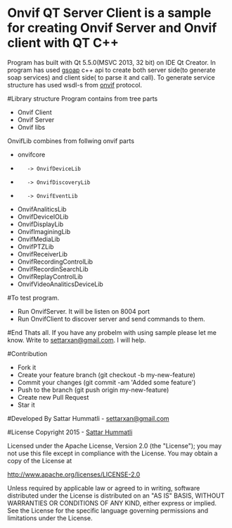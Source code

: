 # Onvif QT Server Client is a sample for creating Onvif Server and Onvif client with QT C++

Program has built with Qt 5.5.0(MSVC 2013, 32 bit) on IDE Qt Creator. In program has used <a href="http://www.genivia.com/dev.html">gsoap</a> c++ api to create both server side(to generate soap services) and client side( to parse it and call). To generate service structure has used wsdl-s from <a href="http://www.onvif.org/">onvif</a> protocol.


#Library structure
Program contains from tree parts
* Onvif Client
* Onvif Server
* Onvif libs
 
OnvifLib combines from follwing onvif parts
* onvifcore
*        -> OnvifDeviceLib
*        -> OnvifDiscoveryLib
*        -> OnvifEventLib
* OnvifAnaliticsLib
* OnvifDeviceIOLib
* OnvifDisplayLib
* OnvifImaginingLib
* OnvifMediaLib
* OnvifPTZLib
* OnvifReceiverLib
* OnvifRecordingControlLib
* OnvifRecordinSearchLib
* OnvifReplayControlLib
* OnvifVideoAnaliticsDeviceLib


#To test program.
* Run OnvifServer. It will be listen on 8004 port
* Run OnvifClient to discover server and send commands to them.


#End
Thats all. If you have any probelm with using sample please let me know. Write to settarxan@gmail.com. I will help.


#Contribution
* Fork it
* Create your feature branch (git checkout -b my-new-feature)
* Commit your changes (git commit -am 'Added some feature')
* Push to the branch (git push origin my-new-feature)
* Create new Pull Request
* Star it


#Developed By
Sattar Hummatli - settarxan@gmail.com


#License
Copyright 2015  - <a href="https://www.linkedin.com/in/hummatli">Sattar Hummatli</a>   

Licensed under the Apache License, Version 2.0 (the "License");
you may not use this file except in compliance with the License.
You may obtain a copy of the License at

   http://www.apache.org/licenses/LICENSE-2.0

Unless required by applicable law or agreed to in writing, software
distributed under the License is distributed on an "AS IS" BASIS,
WITHOUT WARRANTIES OR CONDITIONS OF ANY KIND, either express or implied.
See the License for the specific language governing permissions and
limitations under the License.
